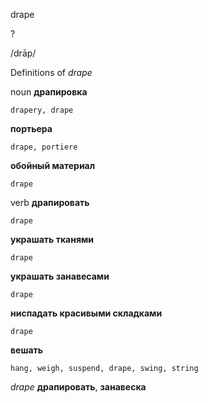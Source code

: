 drape

?

/drāp/

Definitions of _drape_

noun
**драпировка**

    drapery, drape
**портьера**

    drape, portiere
**обойный материал**

    drape

verb
**драпировать**

    drape
**украшать тканями**

    drape
**украшать занавесами**

    drape
**ниспадать красивыми складками**

    drape
**вешать**

    hang, weigh, suspend, drape, swing, string

_drape_
**драпировать**, **занавеска**